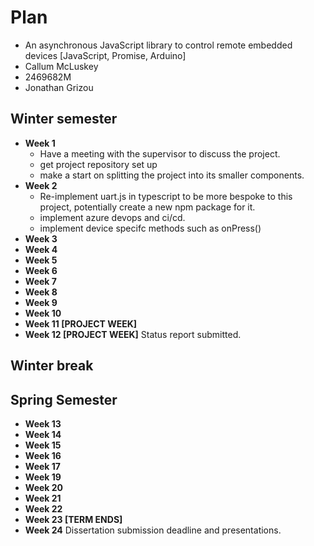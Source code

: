 # Plan

- An asynchronous JavaScript library to control remote embedded devices [JavaScript, Promise, Arduino]
- Callum McLuskey
- 2469682M
- Jonathan Grizou

## Winter semester

- **Week 1**
  - Have a meeting with the supervisor to discuss the project.
  - get project repository set up
  - make a start on splitting the project into its smaller components.
- **Week 2**
  - Re-implement uart.js in typescript to be more bespoke to this project, potentially create a new npm package for it.
  - implement azure devops and ci/cd.
  - implement device specifc methods such as onPress()
- **Week 3**
- **Week 4**
- **Week 5**
- **Week 6**
- **Week 7**
- **Week 8**
- **Week 9**
- **Week 10**
- **Week 11 [PROJECT WEEK]**
- **Week 12 [PROJECT WEEK]** Status report submitted.

## Winter break

## Spring Semester

- **Week 13**
- **Week 14**
- **Week 15**
- **Week 16**
- **Week 17**
- **Week 19**
- **Week 20**
- **Week 21**
- **Week 22**
- **Week 23 [TERM ENDS]**
- **Week 24** Dissertation submission deadline and presentations.
